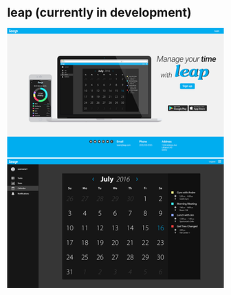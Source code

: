 # leap (currently in development)
![alt tag](https://github.com/oprince-dev/leap/blob/master/mock/leap_mock.jpg)
![alt tag](https://github.com/oprince-dev/leap/blob/master/mock/leap_mock_web.jpg)
